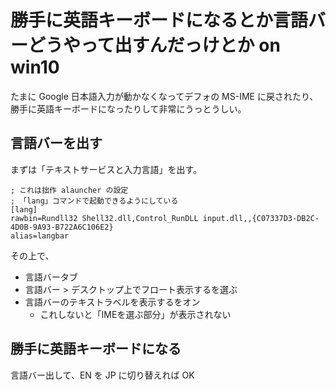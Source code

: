 # 勝手に英語キーボードになるとか言語バーどうやって出すんだっけとか on win10
たまに Google 日本語入力が動かなくなってデフォの MS-IME に戻されたり、勝手に英語キーボードになったりして非常にうっとうしい。

## 言語バーを出す
まずは「テキストサービスと入力言語」を出す。

```
; これは拙作 alauncher の設定
; 「lang」コマンドで起動できるようにしている
[lang]
rawbin=Rundll32 Shell32.dll,Control_RunDLL input.dll,,{C07337D3-DB2C-4D0B-9A93-B722A6C106E2}
alias=langbar
```

その上で、

- 言語バータブ
- 言語バー > デスクトップ上でフロート表示するを選ぶ
- 言語バーのテキストラベルを表示するをオン
    - これしないと「IMEを選ぶ部分」が表示されない

## 勝手に英語キーボードになる
言語バー出して、EN を JP に切り替えれば OK
